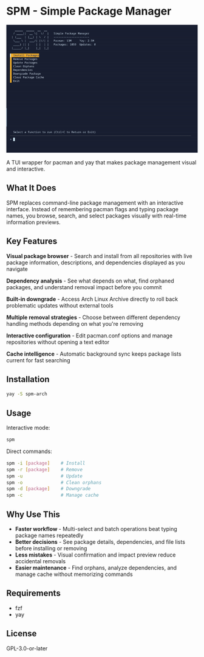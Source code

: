 # SPM - Simple Package Manager

![Simple Package Manager Interface](spm.gif)

A TUI wrapper for pacman and yay that makes package management visual and interactive.

## What It Does

SPM replaces command-line package management with an interactive interface. Instead of remembering pacman flags and typing package names, you browse, search, and select packages visually with real-time information previews.

## Key Features

**Visual package browser** - Search and install from all repositories with live package information, descriptions, and dependencies displayed as you navigate

**Dependency analysis** - See what depends on what, find orphaned packages, and understand removal impact before you commit

**Built-in downgrade** - Access Arch Linux Archive directly to roll back problematic updates without external tools

**Multiple removal strategies** - Choose between different dependency handling methods depending on what you're removing

**Interactive configuration** - Edit pacman.conf options and manage repositories without opening a text editor

**Cache intelligence** - Automatic background sync keeps package lists current for fast searching

## Installation

```bash
yay -S spm-arch
```

## Usage

Interactive mode:
```bash
spm
```

Direct commands:
```bash
spm -i [package]    # Install
spm -r [package]    # Remove
spm -u              # Update
spm -o              # Clean orphans
spm -d [package]    # Downgrade
spm -c              # Manage cache
```

## Why Use This

- **Faster workflow** - Multi-select and batch operations beat typing package names repeatedly
- **Better decisions** - See package details, dependencies, and file lists before installing or removing
- **Less mistakes** - Visual confirmation and impact preview reduce accidental removals
- **Easier maintenance** - Find orphans, analyze dependencies, and manage cache without memorizing commands

## Requirements

- fzf
- yay

## License

GPL-3.0-or-later
